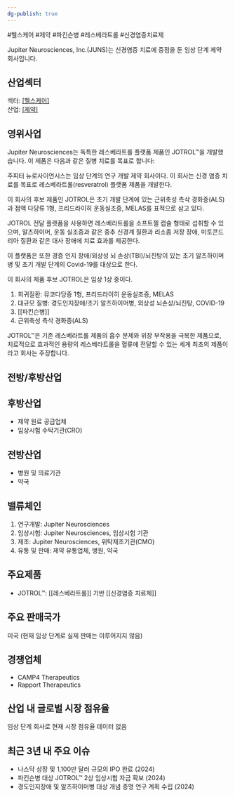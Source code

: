 ```yaml
---
dg-publish: true
---
```

#헬스케어 #제약 #파킨슨병 #레스베라트롤 #신경염증치료제

Jupiter Neurosciences, Inc.(JUNS)는 신경염증 치료에 중점을 둔 임상 단계 제약 회사입니다.

## 산업섹터

섹터: [[헬스케어]](Healthcare)  
산업: [[제약]](Pharmaceuticals)

## 영위사업

Jupiter Neurosciences는 독특한 레스베라트롤 플랫폼 제품인 JOTROL™을 개발했습니다. 이 제품은 다음과 같은 질병 치료를 목표로 합니다:

주피터 뉴로사이언시스는 임상 단계의 연구 개발 제약 회사이다. 이 회사는 신경 염증 치료를 목표로 레스베라트롤(resveratrol) 플랫폼 제품을 개발한다.  

이 회사의 후보 제품인 JOTROL은 초기 개발 단계에 있는 근위축성 측삭 경화증(ALS)과 점액 다당류 1형, 프리드라이히 운동실조증, MELAS를 표적으로 삼고 있다.  
  
JOTROL 전달 플랫폼을 사용하면 레스베라트롤을 소프트젤 캡슐 형태로 섭취할 수 있으며, 알츠하이머, 운동 실조증과 같은 중추 신경계 질환과 리소좀 저장 장애, 미토콘드리아 질환과 같은 대사 장애에 치료 효과를 제공한다.  

이 플랫폼은 또한 경증 인지 장애/외상성 뇌 손상(TBI)/뇌진탕이 있는 초기 알츠하이머병 및 초기 개발 단계의 Covid-19를 대상으로 한다.  
  
이 회사의 제품 후보 JOTROL은 임상 1상 중이다.


1. 희귀질환: 뮤코다당증 1형, 프리드라이히 운동실조증, MELAS
2. 대규모 질병: 경도인지장애/초기 알츠하이머병, 외상성 뇌손상/뇌진탕, COVID-19
3. [[파킨슨병]]
4. 근위축성 측삭 경화증(ALS)

JOTROL™은 기존 레스베라트롤 제품의 흡수 문제와 위장 부작용을 극복한 제품으로, 치료적으로 효과적인 용량의 레스베라트롤을 혈류에 전달할 수 있는 세계 최초의 제품이라고 회사는 주장합니다.

## 전방/후방산업

## 후방산업

- 제약 원료 공급업체
- 임상시험 수탁기관(CRO)

## 전방산업

- 병원 및 의료기관
- 약국

## 밸류체인

1. 연구개발: Jupiter Neurosciences
2. 임상시험: Jupiter Neurosciences, 임상시험 기관
3. 제조: Jupiter Neurosciences, 위탁제조기관(CMO)
4. 유통 및 판매: 제약 유통업체, 병원, 약국

## 주요제품

- JOTROL™: [[레스베라트롤]] 기반 [[신경염증 치료제]]

## 주요 판매국가

미국 (현재 임상 단계로 실제 판매는 이루어지지 않음)

## 경쟁업체

- CAMP4 Therapeutics
- Rapport Therapeutics

## 산업 내 글로벌 시장 점유율

임상 단계 회사로 현재 시장 점유율 데이터 없음

## 최근 3년 내 주요 이슈

- 나스닥 상장 및 1,100만 달러 규모의 IPO 완료 (2024)
- 파킨슨병 대상 JOTROL™ 2상 임상시험 자금 확보 (2024)
- 경도인지장애 및 알츠하이머병 대상 개념 증명 연구 계획 수립 (2024)

